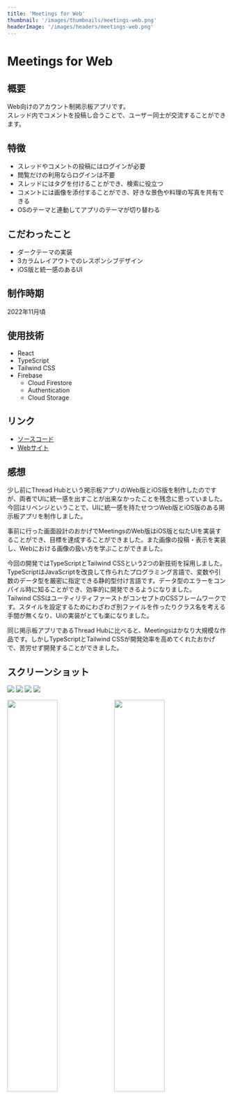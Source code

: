 ```yaml
---
title: 'Meetings for Web'
thumbnail: '/images/thumbnails/meetings-web.png'
headerImage: '/images/headers/meetings-web.png'
---
```


# Meetings for Web

## 概要
Web向けのアカウント制掲示板アプリです。  
スレッド内でコメントを投稿し合うことで、ユーザー同士が交流することができます。

## 特徴
- スレッドやコメントの投稿にはログインが必要
- 閲覧だけの利用ならログインは不要
- スレッドにはタグを付けることができ、検索に役立つ 
- コメントには画像を添付することができ、好きな景色や料理の写真を共有できる
- OSのテーマと連動してアプリのテーマが切り替わる

## こだわったこと
- ダークテーマの実装
- 3カラムレイアウトでのレスポンシブデザイン
- iOS版と統一感のあるUI

## 制作時期
2022年11月頃

## 使用技術
- React
- TypeScript
- Tailwind CSS
- Firebase
  - Cloud Firestore
  - Authentication
  - Cloud Storage

## リンク
- [ソースコード](https://github.com/Yu357/Meetings-Web)
- [Webサイト](https://meetings-7dad0.web.app)

## 感想
少し前にThread Hubという掲示板アプリのWeb版とiOS版を制作したのですが、両者でUIに統一感を出すことが出来なかったことを残念に思っていました。今回はリベンジということで、UIに統一感を持たせつつWeb版とiOS版のある掲示板アプリを制作しました。

事前に行った画面設計のおかげでMeetingsのWeb版はiOS版と似たUIを実装することができ、目標を達成することができました。また画像の投稿・表示を実装し、Webにおける画像の扱い方を学ぶことができました。

今回の開発ではTypeScriptとTailwind CSSという2つの新技術を採用しました。  
TypeScriptはJavaScriptを改良して作られたプログラミング言語で、変数や引数のデータ型を厳密に指定できる静的型付け言語です。データ型のエラーをコンパイル時に知ることができ、効率的に開発できるようになりました。  
Tailwind CSSはユーティリティファーストがコンセプトのCSSフレームワークです。スタイルを設定するためにわざわざ別ファイルを作ったりクラス名を考える手間が無くなり、UIの実装がとても楽になりました。

同じ掲示板アプリであるThread Hubに比べると、Meetingsはかなり大規模な作品です。しかしTypeScriptとTailwind CSSが開発効率を高めてくれたおかげで、苦労せず開発することができました。

## スクリーンショット
![](https://user-images.githubusercontent.com/65577595/198840392-81db60ca-f3cb-476c-a7f2-90e09fc9fab4.png)
![](https://user-images.githubusercontent.com/65577595/198840406-a103b317-5b2a-438f-9d40-c68f31f688eb.png)
![](https://user-images.githubusercontent.com/65577595/198840413-97f75506-5a0d-48db-8d6a-59c4a427acd1.png)
![](https://user-images.githubusercontent.com/65577595/198840421-186aff86-120e-4b70-b88f-373485f4d031.png)

<div>
    <img style="width: 48%" src="https://user-images.githubusercontent.com/65577595/198840452-e1ad44f3-c9f5-4a94-b938-9e2fd8d20951.png"/>
    <img style="width: 48%" src="https://user-images.githubusercontent.com/65577595/198840455-9d74f016-40b8-4f88-8ff8-a02b196625b8.png"/>
</div>
